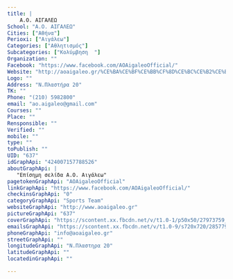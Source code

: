 ```yaml
---
title: |
    Α.Ο. ΑΙΓΑΛΕΩ
School: "Α.Ο. ΑΙΓΑΛΕΩ"
Cities: ["Αθήνα"]
Perioxi: ["Αιγάλεω"]
Categories: ["Αθλητισμός"]
Subcategories: ["Κολύμβηση  "]
Organization: ""
Facebook: "https://www.facebook.com/AOAigaleoOfficial/"
Website: "http://aoaigaleo.gr/%CE%BA%CE%BF%CE%BB%CF%8D%CE%BC%CE%B2%CE%B7%CF%83%CE%B7/"
Logo: ""
Address: "Ν.Πλαστήρα 20"
TK: ""
Phone: "(210) 5982800"
email: "ao.aigaleo@gmail.com"
Courses: ""
Place: ""
Rensponsible: ""
Verified: ""
mobile: ""
type: ""
toPublish: ""
UID: "637"
idGraphApi: "424007157788526"
aboutGraphApi: | 
   "Επίσημη σελίδα Α.Ο. Αιγάλεω"
pagetokenGraphApi: "AOAigaleoOfficial"
linkGraphApi: "https://www.facebook.com/AOAigaleoOfficial/"
checkinsGraphApi: "0"
categoryGraphApi: "Sports Team"
websiteGraphApi: "http://www.aoaigaleo.gr"
pictureGraphApi: "637"
coverGraphApi: "https://scontent.xx.fbcdn.net/v/t1.0-1/p50x50/27973759_773857499470155_2974352144946048896_n.png?oh=67ccee00e49e4aea0a9283dd008d2ad5&amp;oe=5B094130"
emailsGraphApi: "https://scontent.xx.fbcdn.net/v/t1.0-9/s720x720/28577913_783821215140450_2107055929714675947_n.png?oh=1172c093852a1768857edf5691bf8365&amp;oe=5B3AFFCC"
phoneGraphApi: "info@aoaigaleo.gr"
streetGraphApi: ""
longitudeGraphApi: "Ν.Πλαστηρα 20"
latitudeGraphApi: ""
locatedinGraphApi: ""

---
```




